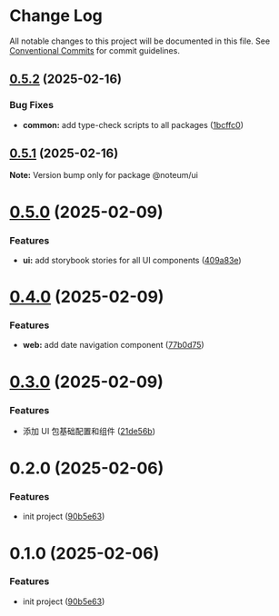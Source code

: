 # Change Log

All notable changes to this project will be documented in this file.
See [Conventional Commits](https://conventionalcommits.org) for commit guidelines.

## [0.5.2](https://github.com/ycc-im/noteum/compare/@noteum/ui@0.5.1...@noteum/ui@0.5.2) (2025-02-16)


### Bug Fixes

* **common:** add type-check scripts to all packages ([1bcffc0](https://github.com/ycc-im/noteum/commit/1bcffc0c881a9a02bf07672c27535bc12d54af74))





## [0.5.1](https://github.com/ycc-im/noteum/compare/@noteum/ui@0.5.0...@noteum/ui@0.5.1) (2025-02-16)

**Note:** Version bump only for package @noteum/ui





# [0.5.0](https://github.com/ycc-im/noteum/compare/@noteum/ui@0.4.0...@noteum/ui@0.5.0) (2025-02-09)


### Features

* **ui:** add storybook stories for all UI components ([409a83e](https://github.com/ycc-im/noteum/commit/409a83e314f6fbfba65252c6bdeb1dc21c997483))





# [0.4.0](https://github.com/ycc-im/noteum/compare/@noteum/ui@0.3.0...@noteum/ui@0.4.0) (2025-02-09)


### Features

* **web:** add date navigation component ([77b0d75](https://github.com/ycc-im/noteum/commit/77b0d75797c2f3cdfdbe59593ee1f50fadeddd7e))





# [0.3.0](https://github.com/ycc-im/noteum/compare/@noteum/ui@0.2.0...@noteum/ui@0.3.0) (2025-02-09)


### Features

* 添加 UI 包基础配置和组件 ([21de56b](https://github.com/ycc-im/noteum/commit/21de56b376d7d91747ba1fa2777bfcdbbfba8919))





# 0.2.0 (2025-02-06)


### Features

* init project ([90b5e63](https://github.com/ycc-im/noteum/commit/90b5e630a06dd95c9ef1bbeda9db1b880eef1640))





# 0.1.0 (2025-02-06)


### Features

* init project ([90b5e63](https://github.com/ycc-im/noteum/commit/90b5e630a06dd95c9ef1bbeda9db1b880eef1640))
